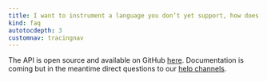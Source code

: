 ```yaml
---
title: I want to instrument a language you don’t yet support, how does the API work?
kind: faq
autotocdepth: 3
customnav: tracingnav
---
```


The API is open source and available on GitHub [here](https://github.com/DataDog/dd-trace-py/blob/master/ddtrace/api.py).  Documentation is coming but in the meantime direct questions to our [help channels](/help).